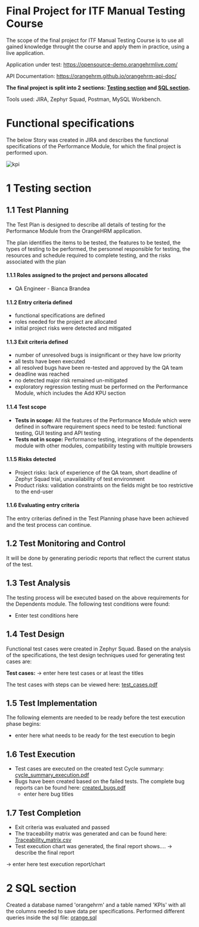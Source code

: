 # Final Project for ITF Manual Testing Course

The scope of the final project for ITF Manual Testing Course is to use all gained knowledge throught the course and apply them in practice, using a live application.

Application under test: https://opensource-demo.orangehrmlive.com/

API Documentation: https://orangehrm.github.io/orangehrm-api-doc/

**The final project is split into 2 sections: [Testing section](https://github.com/bbrandea/manual_testing_portofolio/blob/main/Final%20Project/README.md#1-testing-section) and [SQL section](https://github.com/bbrandea/manual_testing_portofolio/blob/main/Final%20Project/README.md#2-sql-section).**

Tools used: JIRA, Zephyr Squad, Postman, MySQL Workbench.

# Functional specifications

The below Story was created in JIRA and describes the functional specifications of the Performance Module, for which the final project is performed upon.

![kpi](https://user-images.githubusercontent.com/105885092/169594126-7a61ba10-a484-4f76-ac9d-1cbaa3819663.jpg)

# 1 Testing section

## 1.1 Test Planning

The Test Plan is designed to describe all details of testing for the Performance Module from the OrangeHRM application. 

The plan identifies the items to be tested, the features to be tested, the types of testing to be performed, the personnel responsible for testing, the resources and schedule required to complete testing, and the risks associated with the plan

#### 1.1.1 Roles assigned to the project and persons allocated

* QA Engineer - Bianca Brandea

#### 1.1.2 Entry criteria defined

* functional specifications are defined
* roles needed for the project are allocated
* initial project risks were detected and mitigated

#### 1.1.3 Exit criteria defined

* number of unresolved bugs is insignificant or they have low priority
* all tests have been executed
* all resolved bugs have been re-tested and approved by the QA team
* deadline was reached
* no detected major risk remained un-mitigated
* exploratory regression testing must be performed on the Performance Module, which includes the Add KPU section

#### 1.1.4 Test scope

* __Tests in scope:__ All the features of the Performance Module which were defined in software requirement specs need to be tested: functional testing, GUI testing and API testing
* __Tests not in scope:__ Performance testing, integrations of the dependents module with other modules, compatibility testing with multiple browsers

#### 1.1.5 Risks detected

* Project risks: lack of experience of the QA team, short deadline of Zephyr Squad trial, unavailability of test environment
* Product risks: validation constraints on the fields might be too restrictive to the end-user

#### 1.1.6 Evaluating entry criteria

The entry criterias defined in the Test Planning phase have been achieved and the test process can continue. 

## 1.2 Test Monitoring and Control

It will be done by generating periodic reports that reflect the current status of the test.

## 1.3 Test Analysis

The testing process will be executed based on the above requirements for the Dependents module. The following test conditions were found:
 * Enter test conditions here

## 1.4 Test Design

Functional test cases were created in Zephyr Squad. Based on the analysis of the specifications, the test design techniques used for generating test cases 
are:

**Test cases:**
-> enter here test cases or at least the titles


The test cases with steps can be viewed here: [test_cases.pdf]()

## 1.5 Test Implementation

The following elements are needed to be ready before the test execution phase begins:

* enter here what needs to be ready for the test execution to begin

## 1.6 Test Execution

* Test cases are executed on the created test Cycle summary: [cycle_summary_execution.pdf]()
* Bugs have been created based on the failed tests. The complete bug reports can be found here: [created_bugs.pdf]()
    *  enter here bug titles


## 1.7 Test Completion

* Exit criteria was evaluated and passed
* The traceability matrix was generated and can be found here: [Traceability_matrix.csv]()
* Test execution chart was generated, the final report shows.... -> describe the final report

-> enter here test execution report/chart

# 2 SQL section

Created a database named 'orangehrm' and a table named 'KPIs' with all the columns needed to save data per specifications. Performed different queries inside the sql file: [orange.sql](https://github.com/bbrandea/manual_testing_portofolio/edit/main/Final%20Project/dependents.sql)
